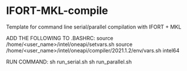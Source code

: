 # IFORT-MKL-compile
Template for command line serial/parallel compilation with IFORT + MKL

ADD THE FOLLOWING TO .BASHRC:
source /home/<user_name>/intel/oneapi/setvars.sh 
source /home/<user_name>/intel/oneapi/compiler/2021.1.2/env/vars.sh intel64

RUN COMMAND:
sh run_serial.sh
sh run_parallel.sh

